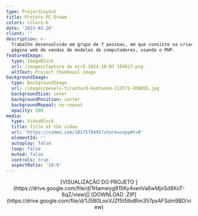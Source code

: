 ```yaml
---
type: ProjectLayout
title: Projeto PC Dream
colors: colors-b
date: '2023-03-20'
client: ''
description: >-
  Trabalho desenvolvido em grupo de 7 pessoas, em que consiste na criação de uma
  página web de vendas de modelos de computadores, usando o PHP.
featuredImage:
  type: ImageBlock
  url: /images/Captura de ecrã 2024-10-07 154817.png
  altText: Project thumbnail image
backgroundImage:
  type: BackgroundImage
  url: /images/pexels-tirachard-kumtanom-112571-450055.jpg
  backgroundSize: cover
  backgroundPosition: center
  backgroundRepeat: no-repeat
  opacity: 100
media:
  type: VideoBlock
  title: Title of the video
  url: 'https://vimeo.com/1017570495?share=copy#t=0'
  elementId: ''
  autoplay: false
  loop: false
  muted: false
  controls: true
  aspectRatio: '16:9'
---
```

<div style="text-align: center">[VISUALIZAÇÃO DO PROJETO   ](https://drive.google.com/file/d/1Hamwyg915Ky4venVa8wMjxSd8XoT-6qZ/view)||  [DOWNLOAD .ZIP](https://drive.google.com/file/d/1J5B0LnxVJZf5t5IbdRm357pxAFSdm9BD/view)</div>

<div style="text-align: center"></div>


